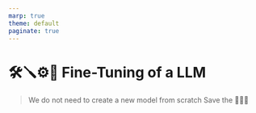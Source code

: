 ```yaml
---
marp: true
theme: default
paginate: true
---
```

# 🛠️🪛⚙️🤖 Fine-Tuning of a LLM
> We do not need to create a new model from scratch
> Save the 🌳🌴🌲


<!--

-->
